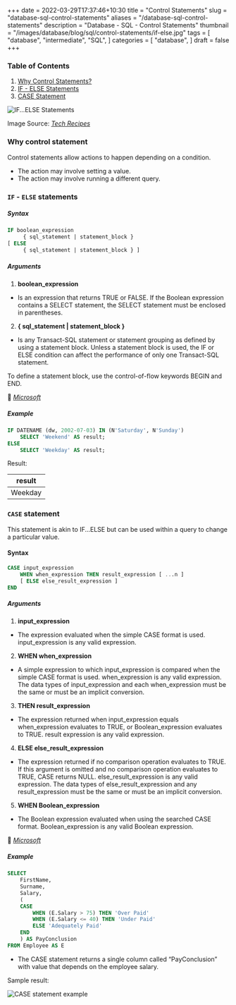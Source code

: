 +++
date = 2022-03-29T17:37:46+10:30
title = "Control Statements"
slug = "database-sql-control-statements"
aliases = "/database-sql-control-statements"
description = "Database - SQL - Control Statements"
thumbnail = "/images/database/blog/sql/control-statements/if-else.jpg"
tags = [
    "database",
    "intermediate",
    "SQL",
]
categories = [
    "database",
]
draft = false
+++

### Table of Contents

1. [Why Control Statements?](#why-control-statements)
1. [IF - ELSE Statements](#if-else-statements)
1. [CASE Statement](#case-statement)

![IF...ELSE
Statements](/images/database/blog/sql/control-statements/if-else.jpg)

Image Source: *[Tech
Recipes](https://www.tech-recipes.com/database/how-to-use-if-else-statement-in-sql-server/)*

### Why control statement

Control statements allow actions to happen depending on a condition.

- The action may involve setting a value.
- The action may involve running a different query.

### `IF` - `ELSE` statements

##### Syntax

```sql
IF boolean_expression
     { sql_statement | statement_block }
[ ELSE
     { sql_statement | statement_block } ]
```

##### Arguments

1. **boolean_expression**

- Is an expression that returns TRUE or FALSE. If the Boolean expression
  contains a SELECT statement, the SELECT statement must be enclosed in
  parentheses.

2. **{ sql_statement | statement_block }**

- Is any Transact-SQL statement or statement grouping as defined by
  using a statement block. Unless a statement block is used, the IF or
  ELSE condition can affect the performance of only one Transact-SQL
  statement.

To define a statement block, use the control-of-flow keywords BEGIN and END.

:link:
*[Microsoft](https://docs.microsoft.com/en-us/sql/t-sql/language-elements/if-else-transact-sql?view=sql-server-ver15)*

##### Example

```sql
IF DATENAME (dw, 2002-07-03) IN (N'Saturday', N'Sunday')
    SELECT 'Weekend' AS result;
ELSE
    SELECT 'Weekday' AS result;
```

Result:

| result  |
| :---:   |
| Weekday |

### `CASE` statement

This statement is akin to IF...ELSE but can be used within a query to
change a particular value.

#### Syntax

```sql
CASE input_expression
    WHEN when_expression THEN result_expression [ ...n ]
    [ ELSE else_result_expression ]
END
```

##### Arguments

1. **input_expression**

- The expression evaluated when the simple CASE format is used.
  input_expression is any valid expression.

2. **WHEN when_expression**

- A simple expression to which input_expression is compared when the
  simple CASE format is used. when_expression is any valid expression.
  The data types of input_expression and each when_expression must be
  the same or must be an implicit conversion.

3. **THEN result_expression**

- The expression returned when input_expression equals when_expression
  evaluates to TRUE, or Boolean_expression evaluates to TRUE. result
  expression is any valid expression.

4. **ELSE else_result_expression**

- The expression returned if no comparison operation evaluates to TRUE.
  If this argument is omitted and no comparison operation evaluates to
  TRUE, CASE returns NULL. else_result_expression is any valid
  expression. The data types of else_result_expression and any
  result_expression must be the same or must be an implicit conversion.

5. **WHEN Boolean_expression**

- The Boolean expression evaluated when using the searched CASE format.
  Boolean_expression is any valid Boolean expression.

:link:
*[Microsoft](https://docs.microsoft.com/en-us/sql/t-sql/language-elements/case-transact-sql?view=sql-server-ver15)*

##### Example

```sql
SELECT
    FirstName,
    Surname,
    Salary,
    (
    CASE
        WHEN (E.Salary > 75) THEN 'Over Paid'
        WHEN (E.Salary <= 40) THEN 'Under Paid'
        ELSE 'Adequately Paid'
    END
    ) AS PayConclusion
FROM Employee AS E
```

- The CASE statement returns a single column called “PayConclusion” with
  value that depends on the employee salary.

Sample result:

![CASE statement
example](/images/database/blog/sql/control-statements/case-when-example.png)
